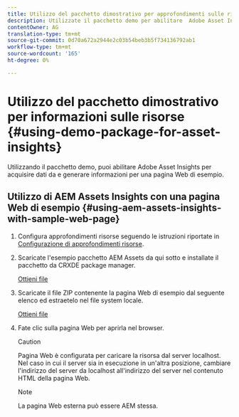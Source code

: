 ```yaml
---
title: Utilizzo del pacchetto dimostrativo per approfondimenti sulle risorse
description: Utilizzate il pacchetto demo per abilitare  Adobe Asset Insights per acquisire dati da e generare informazioni per una pagina Web.
contentOwner: AG
translation-type: tm+mt
source-git-commit: 0d70a672a2944e2c03b54beb3b5f734136792ab1
workflow-type: tm+mt
source-wordcount: '165'
ht-degree: 0%

---
```



# Utilizzo del pacchetto dimostrativo per informazioni sulle risorse {#using-demo-package-for-asset-insights}

Utilizzando il pacchetto demo, puoi abilitare  Adobe Asset Insights per acquisire dati da e generare informazioni per una pagina Web di esempio.

## Utilizzo di  AEM Assets Insights con una pagina Web di esempio {#using-aem-assets-insights-with-sample-web-page}

1. Configura approfondimenti risorse seguendo le istruzioni riportate in [Configurazione di approfondimenti risorse](touch-ui-configuring-asset-insights.md).
1. Scaricate l&#39;esempio  pacchetto AEM Assets da qui sotto e installate il pacchetto da CRXDE package manager.

   [Ottieni file](assets/insightsdemo.zip)

1. Scaricate il file ZIP contenente la pagina Web di esempio dal seguente elenco ed estraetelo nel file system locale.

   [Ottieni file](assets/demosite.zip)

1. Fate clic sulla pagina Web per aprirla nel browser.

   >[!CAUTION]
   >
   >Pagina Web è configurata per caricare la risorsa dal server localhost. Nel caso in cui il server sia in esecuzione in un&#39;altra posizione, cambiare l&#39;indirizzo del server da localhost all&#39;indirizzo del server nel contenuto HTML della pagina Web.

   >[!NOTE]
   >
   >La pagina Web esterna può essere AEM stessa.
